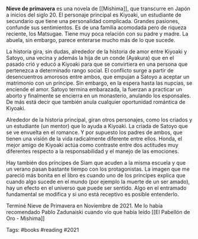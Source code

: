 **Nieve de primavera** es una novela de [[Mishima]], que transcurre en Japón a inicios del siglo 20. El personaje principal es Kiyoaki, un estudiante de secundario que tiene una personalidad complicada. Grandes pasiones, confunde sus sentimientos. Es de una familia acomodada pero de riqueza reciente, los Matsugae. Tiene muy poca relación con su padre y madre. La abuela, sin embargo, parece enterarse mucho más de lo que sucede. 

La historia gira, sin dudas, alrededor de la historia de amor entre Kiyoaki y Satoyo, una vecina y además la hija de un conde (Ayakura) que en el pasado crió y educó a Kiyoaki para que se convirtiera en una persona que pertenezca a determinado rango social. El conflicto surge a partir de desencuentros amorosos entre ambos, que empujan a Satoyo a aceptar un matrimonio con un príncipe. Sin embargo, en la espera hasta las nupcias, se enciende el amor. Satoyo termina embarazada, la fuerzan a practicar un aborto y finalmente se encierra en un monasterio, anulando los esponsales. De más está decir que también anula cualquier oportunidad romántica de Kiyoaki. 

Alrededor de la historia principal, giran otros personajes, como los criados y un estudiante (un mentor) que lo ayuda a Kiyoaki. La criada de Satoyo que se ve envuelta en el romance. Y por supuesto los padres de ambos, que tienen una visión de la vida radicalmente diferente entre ellos. Honda, el mejor amigo de Kiyoaki actúa como contraste entre dos actitudes muy diferentes respecto a la responsabilidad y el manejo de las emociones. 

Hay también dos príncipes de Siam que acuden a la misma escuela y que un verano pasan bastante tiempo con los protagonistas. La imagen que me pareció más bonita en el libro es cuando uno de los príncipes explica que cuando algo sucede en el mundo (por ejemplo la muerte de un ser amado), hay un efecto en el universo que puede ser sentido. Algo en el entramado fundamental se modifica y si uno está receptivo es posible entenderlo. 


Terminé Nieve de Primavera en Noviembre de 2021. Me lo había recomendado Pablo Zadunaiski cuando vio que había leído [[El Pabellón de Oro - Mishima]]

Tags: #books #reading #2021